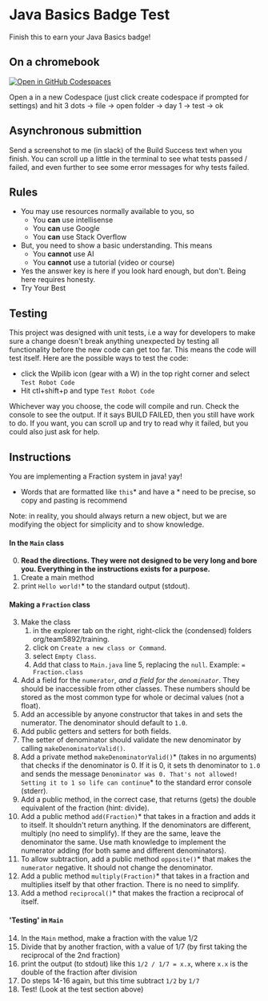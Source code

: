 # Java Basics Badge Test
Finish this to earn your Java Basics badge! 

## On a chromebook
[![Open in GitHub Codespaces](https://github.com/codespaces/badge.svg)](https://codespaces.new/FRC5892/Training2024)

Open a in a new Codespace (just click create codespace if prompted for settings) and hit 3 dots -> file -> open folder -> day 1 -> test -> ok
## Asynchronous submittion
Send a screenshot to me (in slack) of the Build Success text when you finish. You can scroll up a little in the terminal to see what tests passed / failed, and even further to see some error messages for why tests failed.
## Rules
* You may use resources normally available to you, so
  * You **can** use intellisense 
  * You **can** use Google
  * You **can** use Stack Overflow 
* But, you need to show a basic understanding. This means
  * You **cannot** use AI
  * You **cannot** use a tutorial (video or course)
* Yes the answer key is here if you look hard enough, but don't. Being here requires honesty.
* Try Your Best
## Testing
This project was designed with unit tests, i.e a way for developers to make sure a change doesn't 
break anything unexpected by testing all functionality before the new code can get too far. This 
means the code will test itself. Here are the possible ways to test the code:
* click the Wpilib icon (gear with a W) in the top right corner and select `Test Robot Code`
* Hit ctl+shift+p and type `Test Robot Code`

Whichever way you choose, the code will compile and run. Check the console to see the output.
If it says BUILD FAILED, then you still have work to do. If you want, you can scroll up and 
try to read why it failed, but you could also just ask for help.

## Instructions
You are implementing a Fraction system in java! yay! 

* Words that are formatted like `this`* and have a * need to be precise, so copy and pasting is recommend

Note: in reality, you should always return a new object, but we are modifying the object for simplicity and to show knowledge.
####  In the `Main` class
0. **Read the directions. They were not designed to be very long and bore you. Everything in the instructions exists for a purpose.**
1. Create a main method
2. print `Hello world!`* to the standard output (stdout).
#### Making a `Fraction` class
3. Make the class 
   1. in the explorer tab on the right, right-click the (condensed) folders org/team5892/training.
   2. click on `Create a new class or Command`.
   3. select `Empty Class`.
   4. Add that class to `Main.java` line 5, replacing the `null`. Example: `= Fraction.class`
4. Add a field for the ``numerator``*, and a field for the ``denominator``*. They should be inaccessible from other classes. These numbers should be stored as the most common type for whole or decimal values (not a float).
5. Add an accessible by anyone constructor that takes in and sets the numerator. The denominator should default to `1.0`.
6. Add public getters and setters for both fields.
7. The setter of denominator should validate the new denominator by calling `makeDenominatorValid()`.
8. Add a private method `makeDenominatorValid()`* (takes in no arguments) that checks if the denominator is 0. If it is 0, it sets th denominator to `1.0` and sends the message `Denominator was 0. That's not allowed! Setting it to 1 so life can continue`* to the standard error console (stderr).
9. Add a public method, in the correct case, that returns (gets) the double equivalent of the fraction (hint: divide).
10. Add a public method `add(Fraction)`* that takes in a fraction and adds it to itself. It shouldn't return anything. If the denominators are different, multiply (no need to simplify). If they are the same, leave the denominator the same. Use math knowledge to implement the numerator adding (for both same and different denominators).
11. To allow subtraction, add a public method `opposite()`* that makes the `numerator` negative. It should not change the denominator.
12. Add a public method `multiply(Fraction)`* that takes in a fraction and multiplies itself by that other fraction. There is no need to simplify.
13. Add a method `reciprocal()`* that makes the fraction a reciprocal of itself.
#### 'Testing' in `Main`
14. In the `Main` method, make a fraction with the value 1/2
15. Divide that by another fraction, with a value of 1/7 (by first taking the reciprocal of the 2nd fraction)
16. print the output (to stdout) like this `1/2 / 1/7 = x.x`, where `x.x` is the double of the fraction after division
17. Do steps 14-16 again, but this time subtract `1/2` by `1/7`
18. Test! (Look at the test section above)
